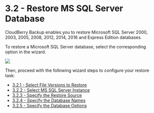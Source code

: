 # 3.2 - Restore MS SQL Server Database

CloudBerry Backup enables you to restore Microsoft SQL Server 2000, 2003, 2005, 2008, 2012, 2014, 2016 and Express Edition databases.

To restore a Microsoft SQL Server database, select the corresponding option in the wizard.

![](https://github.com/robertzakiev/gitbook/tree/703d9f96af3546d5a85e17cd24df8e3834d130e4/assets/restore-sql-db-choice.png)

Then, proceed with the following wizard steps to configure your restore task:

* [3.2.1 - Select File Versions to Restore](3.2.1-select-file-versions-to-restore.md)
* [3.2.2 - Select MS SQL Server Instance](3.2.2-select-ms-sql-server-instance.md)
* [3.2.3 - Specify the Restore Source](3.2.3-specify-the-restore-source.md)
* [3.2.4 - Specify the Database Names](3.2.4-specify-the-database-names.md)
* [3.2.5 - Specify the Database Options](3.2.5-specify-the-database-options.md)

